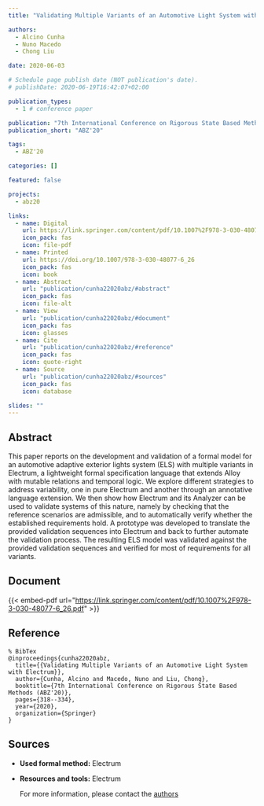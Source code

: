 ```yaml
---
title: "Validating Multiple Variants of an Automotive Light System with Electrum"

authors:
  - Alcino Cunha
  - Nuno Macedo
  - Chong Liu

date: 2020-06-03

# Schedule page publish date (NOT publication's date).
# publishDate: 2020-06-19T16:42:07+02:00

publication_types:
  - 1 # conference paper

publication: "7th International Conference on Rigorous State Based Methods (ABZ'20)"
publication_short: "ABZ'20"

tags:
  - ABZ'20

categories: []

featured: false

projects:
  - abz20

links:
  - name: Digital
    url: https://link.springer.com/content/pdf/10.1007%2F978-3-030-48077-6_26.pdf
    icon_pack: fas
    icon: file-pdf
  - name: Printed
    url: https://doi.org/10.1007/978-3-030-48077-6_26
    icon_pack: fas
    icon: book
  - name: Abstract
    url: "publication/cunha22020abz/#abstract"
    icon_pack: fas
    icon: file-alt
  - name: View
    url: "publication/cunha22020abz/#document"
    icon_pack: fas
    icon: glasses
  - name: Cite
    url: "publication/cunha22020abz/#reference"
    icon_pack: fas
    icon: quote-right
  - name: Source
    url: "publication/cunha22020abz/#sources"
    icon_pack: fas
    icon: database

slides: ""
---
```


## Abstract

This paper reports on the development and validation of a formal model for an automotive adaptive exterior lights system (ELS) with multiple variants in Electrum, a lightweight formal specification language that extends Alloy with mutable relations and temporal logic. We explore different strategies to address variability, one in pure Electrum and another through an annotative language extension. We then show how Electrum and its Analyzer can be used to validate systems of this nature, namely by checking that the reference scenarios are admissible, and to automatically verify whether the established requirements hold. A prototype was developed to translate the provided validation sequences into Electrum and back to further automate the validation process. The resulting ELS model was validated against the provided validation sequences and verified for most of requirements for all variants.

## Document

{{< embed-pdf url="https://link.springer.com/content/pdf/10.1007%2F978-3-030-48077-6_26.pdf" >}}

## Reference

```
% BibTex
@inproceedings{cunha22020abz,
  title={{Validating Multiple Variants of an Automotive Light System with Electrum}},
  author={Cunha, Alcino and Macedo, Nuno and Liu, Chong},
  booktitle={7th International Conference on Rigorous State Based Methods (ABZ'20)},
  pages={318--334},
  year={2020},
  organization={Springer}
}
```

## Sources

- **Used formal method:**
  Electrum
- **Resources and tools:**
  Electrum

  For more information, please contact the <a href ="mailto:nfmmacedo@di.uminho.pt">authors</a>
